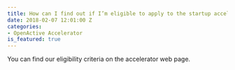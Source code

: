 ```yaml
---
title: How can I find out if I’m eligible to apply to the startup accelerator programme?
date: 2018-02-07 12:01:00 Z
categories:
- OpenActive Accelerator
is_featured: true
---
```


You can find our eligibility criteria on the accelerator web page.